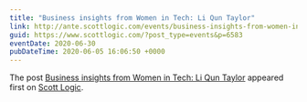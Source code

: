 ```yaml
---
title: "Business insights from Women in Tech: Li Qun Taylor"
link: http://ante.scottlogic.com/events/business-insights-from-women-in-tech-li-qun-taylor/
guid: https://www.scottlogic.com/?post_type=events&p=6583
eventDate: 2020-06-30
pubDateTime: 2020-06-05 16:06:50 +0000
---
```


<p>The post <a rel="nofollow" href="http://ante.scottlogic.com/events/business-insights-from-women-in-tech-li-qun-taylor/">Business insights from Women in Tech: Li Qun Taylor</a> appeared first on <a rel="nofollow" href="http://ante.scottlogic.com">Scott Logic</a>.</p>